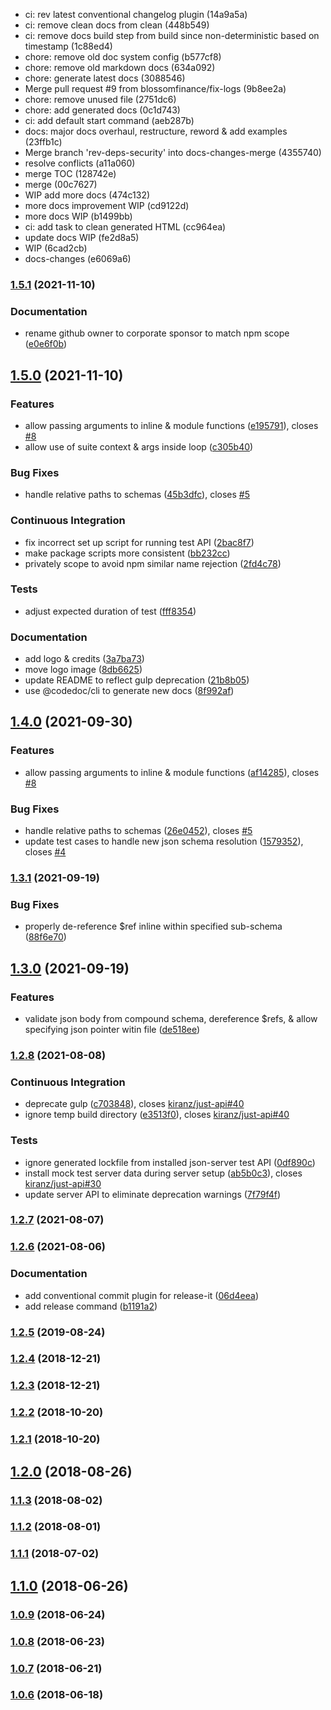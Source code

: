 * ci: rev latest conventional changelog plugin (14a9a5a)
* ci: remove clean docs from clean (448b549)
* ci: remove docs build step from build since non-deterministic based on timestamp (1c88ed4)
* chore: remove old doc system config (b577cf8)
* chore: remove old markdown docs (634a092)
* chore: generate latest docs (3088546)
* Merge pull request #9 from blossomfinance/fix-logs (9b8ee2a)
* chore: remove unused file (2751dc6)
* chore: add generated docs (0c1d743)
* ci: add default start command (aeb287b)
* docs: major docs overhaul, restructure, reword & add examples (23ffb1c)
* Merge branch 'rev-deps-security' into docs-changes-merge (4355740)
* resolve conflicts (a11a060)
* merge TOC (128742e)
* merge (00c7627)
* WIP add more docs (474c132)
* more docs improvement WIP (cd9122d)
* more docs WIP (b1499bb)
* ci: add task to clean generated HTML (cc964ea)
* update docs WIP (fe2d8a5)
* WIP (6cad2cb)
* docs-changes (e6069a6)

### [1.5.1](https://github.com/blossomfinance/rest-ez/compare/v1.5.0...v1.5.1) (2021-11-10)


### Documentation

* rename github owner to corporate sponsor to match npm scope ([e0e6f0b](https://github.com/blossomfinance/rest-ez/commit/e0e6f0b0ecbe7fa6077aff292065194d8a4786d0))

## [1.5.0](https://github.com/matmar10/rest-ez/compare/v1.4.0...v1.5.0) (2021-11-10)


### Features

* allow passing arguments to inline & module functions ([e195791](https://github.com/matmar10/rest-ez/commit/e1957919e463c70b26958fa02cfa5500d87a244c)), closes [#8](https://github.com/matmar10/rest-ez/issues/8)
* allow use of suite context & args inside loop ([c305b40](https://github.com/matmar10/rest-ez/commit/c305b409bfaf28d58ddc7cd74b7a63b4d26562f1))


### Bug Fixes

* handle relative paths to schemas ([45b3dfc](https://github.com/matmar10/rest-ez/commit/45b3dfcac215daaa404198c165f14c56c5ab34ae)), closes [#5](https://github.com/matmar10/rest-ez/issues/5)


### Continuous Integration

* fix incorrect set up script for running test API ([2bac8f7](https://github.com/matmar10/rest-ez/commit/2bac8f7c7f009ac923f26838e35815a20d76d98c))
* make package scripts more consistent ([bb232cc](https://github.com/matmar10/rest-ez/commit/bb232cc9cf228ff71bdfb2cac71508b171f02d25))
* privately scope to avoid npm similar name rejection ([2fd4c78](https://github.com/matmar10/rest-ez/commit/2fd4c78ee156a43cc11d4b5220e98a15b66fc5a7))


### Tests

* adjust expected duration of test ([fff8354](https://github.com/matmar10/rest-ez/commit/fff835480613a57c7599b7bd026e202a572f9117))


### Documentation

* add logo & credits ([3a7ba73](https://github.com/matmar10/rest-ez/commit/3a7ba736b1f48f4c8a6a0641e4dd6e3a590a4629))
* move logo image ([8db6625](https://github.com/matmar10/rest-ez/commit/8db6625f27ff9ebacaffdac0ba6fff3758ce67a7))
* update README to reflect gulp deprecation ([21b8b05](https://github.com/matmar10/rest-ez/commit/21b8b05d6575b45878bfa9959d6f1291def95830))
* use @codedoc/cli to generate new docs ([8f992af](https://github.com/matmar10/rest-ez/commit/8f992af486fb2115837dffbb0f0f757546308b29))

## [1.4.0](https://github.com/matmar10/just-api/compare/v1.3.1...v1.4.0) (2021-09-30)


### Features

* allow passing arguments to inline & module functions ([af14285](https://github.com/matmar10/just-api/commit/af14285eea47ffe8588eaf154e9d95144f54afa0)), closes [#8](https://github.com/matmar10/just-api/issues/8)


### Bug Fixes

* handle relative paths to schemas ([26e0452](https://github.com/matmar10/just-api/commit/26e04527f5bb3b2847328887a3cc584778368c68)), closes [#5](https://github.com/matmar10/just-api/issues/5)
* update test cases to handle new json schema resolution ([1579352](https://github.com/matmar10/just-api/commit/15793525da571d85255d1098f442f16df3b70b0b)), closes [#4](https://github.com/matmar10/just-api/issues/4)

### [1.3.1](https://github.com/matmar10/just-api/compare/v1.3.0...v1.3.1) (2021-09-19)


### Bug Fixes

* properly de-reference $ref inline within specified sub-schema ([88f6e70](https://github.com/matmar10/just-api/commit/88f6e7095e5274ab50251f3db95a12ca00198095))

## [1.3.0](https://github.com/matmar10/just-api/compare/v1.2.8...v1.3.0) (2021-09-19)


### Features

* validate json body from compound schema, dereference $refs, & allow specifying json pointer witin file ([de518ee](https://github.com/matmar10/just-api/commit/de518ee4ef1aee0a43f1bc9ed3ed2823e2893a6a))

### [1.2.8](https://github.com/matmar10/just-api/compare/v1.2.7...v1.2.8) (2021-08-08)


### Continuous Integration

* deprecate gulp ([c703848](https://github.com/matmar10/just-api/commit/c7038482a1f7d8f9c103f3c5e36bf8dd263794d7)), closes [kiranz/just-api#40](https://github.com/kiranz/just-api/issues/40)
* ignore temp build directory ([e3513f0](https://github.com/matmar10/just-api/commit/e3513f0fa2a7d6d3e62192e4b131bbdda868f86c)), closes [kiranz/just-api#40](https://github.com/kiranz/just-api/issues/40)


### Tests

* ignore generated lockfile from installed json-server test API ([0df890c](https://github.com/matmar10/just-api/commit/0df890c761be34c969396b4613c90d0861950590))
* install mock test server data during server setup ([ab5b0c3](https://github.com/matmar10/just-api/commit/ab5b0c396c1d36d4c302665a836cf4603fedb7a9)), closes [kiranz/just-api#30](https://github.com/kiranz/just-api/issues/30)
* update server API to eliminate deprecation warnings ([7f79f4f](https://github.com/matmar10/just-api/commit/7f79f4fe4b9fa1d227fe80461ffa722a6e25dca9))

### [1.2.7](https://github.com/matmar10/just-api/compare/v1.2.6...v1.2.7) (2021-08-07)

### [1.2.6](https://github.com/matmar10/just-api/compare/v1.2.5...v1.2.6) (2021-08-06)


### Documentation

* add conventional commit plugin for release-it ([06d4eea](https://github.com/matmar10/just-api/commit/06d4eea58389a804df3229d60ecd6a7d910a4bf0))
* add release command ([b1191a2](https://github.com/matmar10/just-api/commit/b1191a271c0a9499f6bd2c2a9d2ca6769b78e3c7))

### [1.2.5](https://github.com/matmar10/just-api/compare/v1.2.5...v1.2.6) (2019-08-24)

### [1.2.4](https://github.com/matmar10/just-api/compare/v1.2.5...v1.2.6) (2018-12-21)

### [1.2.3](https://github.com/matmar10/just-api/compare/v1.2.5...v1.2.6) (2018-12-21)

### [1.2.2](https://github.com/matmar10/just-api/compare/v1.2.5...v1.2.6) (2018-10-20)

### [1.2.1](https://github.com/matmar10/just-api/compare/v1.2.5...v1.2.6) (2018-10-20)

## [1.2.0](https://github.com/matmar10/just-api/compare/v1.2.5...v1.2.6) (2018-08-26)

### [1.1.3](https://github.com/matmar10/just-api/compare/v1.2.5...v1.2.6) (2018-08-02)

### [1.1.2](https://github.com/matmar10/just-api/compare/v1.2.5...v1.2.6) (2018-08-01)

### [1.1.1](https://github.com/matmar10/just-api/compare/v1.2.5...v1.2.6) (2018-07-02)

## [1.1.0](https://github.com/matmar10/just-api/compare/v1.2.5...v1.2.6) (2018-06-26)

### [1.0.9](https://github.com/matmar10/just-api/compare/v1.2.5...v1.2.6) (2018-06-24)

### [1.0.8](https://github.com/matmar10/just-api/compare/v1.2.5...v1.2.6) (2018-06-23)

### [1.0.7](https://github.com/matmar10/just-api/compare/v1.2.5...v1.2.6) (2018-06-21)

### [1.0.6](https://github.com/matmar10/just-api/compare/v1.2.5...v1.2.6) (2018-06-18)

